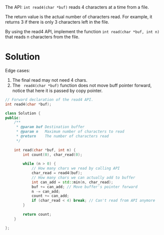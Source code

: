 The API: ```int read4(char *buf)``` reads 4 characters at a time from a file.

The return value is the actual number of characters read. For example, it returns 3 if there is only 3 characters left in the file.

By using the read4 API, implement the function ```int read(char *buf, int n)``` that reads n characters from the file.

# Solution

Edge cases:

1. The final read may not need 4 chars.
2. The ``` read4(char *buf)``` function does not move buff pointer forward, notice that here it is passed by copy pointer.

```cpp
// Forward declaration of the read4 API.
int read4(char *buf);

class Solution {
public:
    /**
     * @param buf Destination buffer
     * @param n   Maximum number of characters to read
     * @return    The number of characters read
     */
    
    int read(char *buf, int n) {
        int count(0), char_read(0);
        
        while (n > 0) {
            // How many chars we read by calling API
            char_read = read4(buf); 
            // How many chars we can actually add to buffer
            int can_add = std::min(n, char_read); 
            buf += can_add; // Move buffer's pointer forward
            n -= can_add; 
            count += can_add;
            if (char_read < 4) break; // Can't read from API anymore
        }
        
        return count;
    }

};
```
